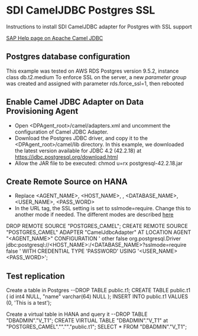 # SDI CamelJDBC Postgres SSL
Instructions to install SDI CamelJDBC adapter for Postgres with SSL support

[SAP Help page on Apache Camel JDBC](https://help.sap.com/viewer/7952ef28a6914997abc01745fef1b607/2.0_SPS05/en-US/598cdd48941a41128751892fe68393f4.html)

## Postgres database configuration
This example was tested on AWS RDS Postgres version 9.5.2, instance class db.t2.medium
To enforce SSL on the server, a new *parameter group* was created and assigned with parameter rds.force_ssl=1, then rebooted

## Enable Camel JDBC Adapter on Data Provisioning Agent
- Open <DPAgent_root>/camel/adapters.xml and uncomment the configuration of Camel JDBC Adapter.
- Download the Postgres JDBC driver, and copy it to the <DPAgent_root>/camel/lib directory. In this example, 
we downloaded the latest version available for JDBC 4.2 (42.2.18) at https://jdbc.postgresql.org/download.html
- Allow the JAR file to be executed: chmod u=rx postgresql-42.2.18.jar

## Create Remote Source on HANA
- Replace <AGENT_NAME>, <HOST_NAME>, <PORT>, <DATABASE_NAME>, <USER_NAME>, <PASS_WORD>
- In the URL tag, the SSL setting is set to sslmode=require. Change this to another mode if needed. The different modes are described [here](https://jdbc.postgresql.org/documentation/head/ssl-client.html)

DROP REMOTE SOURCE "POSTGRES_CAMEL";
CREATE REMOTE SOURCE "POSTGRES_CAMEL" 
	ADAPTER "CamelJdbcAdapter" AT LOCATION AGENT "<AGENT_NAME>"
		CONFIGURATION '<?xml version="1.0" encoding="UTF-8"?>
<ConnectionProperties name="configuration">
  <PropertyEntry name="dbtype">other</PropertyEntry>
  <PropertyEntry name="filepath"></PropertyEntry>
  <PropertyEntry name="filename"></PropertyEntry>
  <PropertyEntry name="host"></PropertyEntry>
  <PropertyEntry name="port"></PropertyEntry>
  <PropertyEntry name="dbname"></PropertyEntry>
  <PropertyEntry name="servername"></PropertyEntry>
  <PropertyEntry name="delimident">false</PropertyEntry>
  <PropertyEntry name="driverClass">org.postgresql.Driver</PropertyEntry>
  <PropertyEntry name="url">jdbc:postgresql://<HOST_NAME>:<PORT>/<DATABASE_NAME>?sslmode=require</PropertyEntry>
  <PropertyGroup name="security">
      <PropertyEntry name="pds_use_agent_stored_credential">false</PropertyEntry>
  </PropertyGroup>
</ConnectionProperties>
'
WITH CREDENTIAL TYPE 'PASSWORD'
USING '<CredentialEntry name="db_credential"><user><USER_NAME></user>
<password><PASS_WORD></password></CredentialEntry>';

## Test replication
Create a table in Postgres
--DROP TABLE public.t1;
CREATE TABLE public.t1 (
	id int4 NULL,
	"name" varchar(64) NULL
);
INSERT INTO public.t1 VALUES (0, 'This is a test');

Create a virtual table in HANA and query it
--DROP TABLE "DBADMIN"."V_T1";
CREATE VIRTUAL TABLE "DBADMIN"."V_T1" at "POSTGRES_CAMEL"."<NULL>"."<NULL>"."public.t1";
SELECT * FROM "DBADMIN"."V_T1";

